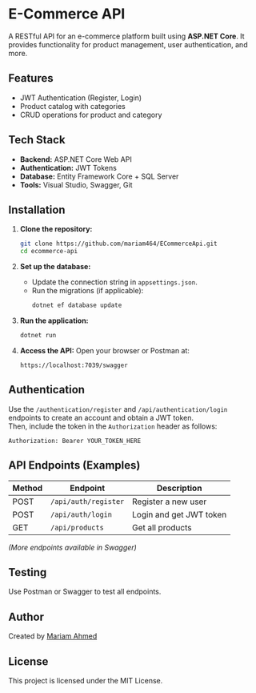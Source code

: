 #  E-Commerce API

A RESTful API for an e-commerce platform built using **ASP.NET Core**. It provides functionality for product management, user authentication, and more.

##  Features

- JWT Authentication (Register, Login)
- Product catalog with categories
- CRUD operations for product and category

## Tech Stack

- **Backend:** ASP.NET Core Web API
- **Authentication:** JWT Tokens
- **Database:** Entity Framework Core + SQL Server
- **Tools:** Visual Studio, Swagger, Git

## Installation

1. **Clone the repository:**
   ```bash
   git clone https://github.com/mariam464/ECommerceApi.git
   cd ecommerce-api
   ```

2. **Set up the database:**
   - Update the connection string in `appsettings.json`.
   - Run the migrations (if applicable):
     ```bash
     dotnet ef database update
     ```

3. **Run the application:**
   ```bash
   dotnet run
   ```

4. **Access the API:**
   Open your browser or Postman at:
   ```
   https://localhost:7039/swagger
   ```

##  Authentication

Use the `/authentication/register` and `/api/authentication/login` endpoints to create an account and obtain a JWT token.  
Then, include the token in the `Authorization` header as follows:

```
Authorization: Bearer YOUR_TOKEN_HERE
```

##  API Endpoints (Examples)

| Method | Endpoint              | Description                   |
|--------|-----------------------|-------------------------------|
| POST   | `/api/auth/register`  | Register a new user           |
| POST   | `/api/auth/login`     | Login and get JWT token       |
| GET    | `/api/products`       | Get all products              |



_(More endpoints available in Swagger)_

## Testing

Use Postman or Swagger to test all endpoints.

##  Author

Created by [Mariam Ahmed](https://github.com/mariam464)

## License

This project is licensed under the MIT License.
